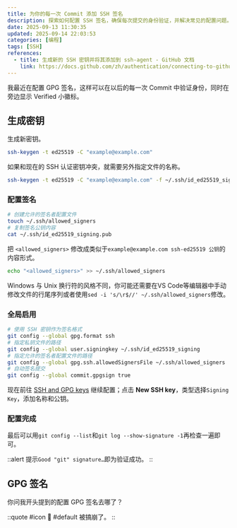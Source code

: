 ```yaml
---
title: 为你的每一次 Commit 添加 SSH 签名
description: 探索如何配置 SSH 签名，确保每次提交的身份验证，并解决常见的配置问题。
date: 2025-09-13 11:30:35
updated: 2025-09-14 22:03:53
categories: [编程]
tags: [SSH]
references:
  - title: 生成新的 SSH 密钥并将其添加到 ssh-agent - GitHub 文档
    link: https://docs.github.com/zh/authentication/connecting-to-github-with-ssh/generating-a-new-ssh-key-and-adding-it-to-the-ssh-agent
---
```


我最近在配置 GPG 签名，这样可以在以后的每一次 Commit 中验证身份，同时在旁边显示 Verified 小徽标。

## 生成密钥

生成新密钥。

```bash
ssh-keygen -t ed25519 -C "example@example.com"
```

如果和现在的 SSH 认证密钥冲突，就需要另外指定文件的名称。

```bash
ssh-keygen -t ed25519 -C "example@example.com" -f ~/.ssh/id_ed25519_signing
```

### 配置签名

```bash
# 创建允许的签名者配置文件
touch ~/.ssh/allowed_signers
# 复制签名公钥内容
cat ~/.ssh/id_ed25519_signing.pub
```

把 `<allowed_signers>` 修改成类似于`example@example.com ssh-ed25519 公钥`的内容形式。

```bash
echo "<allowed_signers>" >> ~/.ssh/allowed_signers
```

Windows 与 Unix 换行符的风格不同，你可能还需要在VS Code等编辑器中手动修改文件的行尾序列或者使用`sed -i 's/\r$//' ~/.ssh/allowed_signers`修改。

### 全局启用

```bash
# 使用 SSH 密钥作为签名格式
git config --global gpg.format ssh
# 指定私钥文件的路径
git config --global user.signingkey ~/.ssh/id_ed25519_signing
# 指定允许的签名者配置文件的路径
git config --global gpg.ssh.allowedSignersFile ~/.ssh/allowed_signers
# 自动签名提交
git config --global commit.gpgsign true
```
现在前往 [SSH and GPG keys](https://github.com/settings/keys) 继续配置；点击 **New SSH key**，类型选择`Signing Key`，添加名称和公钥。

### 配置完成

最后可以用`git config --list`和`git log --show-signature -1`再检查一遍即可。

::alert
提示`Good "git" signature…`即为验证成功。
::

## GPG 签名

你问我开头提到的配置 GPG 签名去哪了？

::quote
#icon
🫠
#default
被搞崩了。
::
